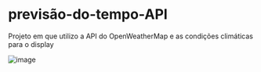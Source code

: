 # previsão-do-tempo-API
Projeto em que utilizo a API do OpenWeatherMap e as condições climáticas para o display


![image](https://user-images.githubusercontent.com/94721925/204514768-fe3b1e40-6d35-4a48-852f-cfba7212bc23.png)
